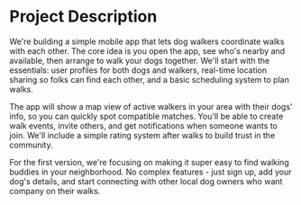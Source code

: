 # Project Description

We're building a simple mobile app that lets dog walkers coordinate walks with each other. The core idea is you open the app, see who's nearby and available, then arrange to walk your dogs together. We'll start with the essentials: user profiles for both dogs and walkers, real-time location sharing so folks can find each other, and a basic scheduling system to plan walks. 

The app will show a map view of active walkers in your area with their dogs' info, so you can quickly spot compatible matches. You'll be able to create walk events, invite others, and get notifications when someone wants to join. We'll include a simple rating system after walks to build trust in the community. 

For the first version, we're focusing on making it super easy to find walking buddies in your neighborhood. No complex features - just sign up, add your dog's details, and start connecting with other local dog owners who want company on their walks.